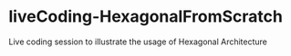 # liveCoding-HexagonalFromScratch
Live coding session to illustrate the usage of Hexagonal Architecture
